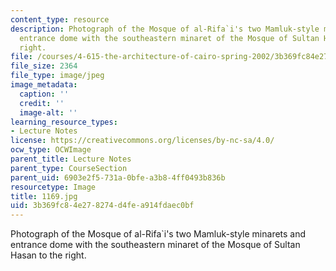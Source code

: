 ```yaml
---
content_type: resource
description: Photograph of the Mosque of al-Rifa`i's two Mamluk-style minarets and
  entrance dome with the southeastern minaret of the Mosque of Sultan Hasan to the
  right.
file: /courses/4-615-the-architecture-of-cairo-spring-2002/3b369fc84e278274d4fea914fdaec0bf_1169.jpg
file_size: 2364
file_type: image/jpeg
image_metadata:
  caption: ''
  credit: ''
  image-alt: ''
learning_resource_types:
- Lecture Notes
license: https://creativecommons.org/licenses/by-nc-sa/4.0/
ocw_type: OCWImage
parent_title: Lecture Notes
parent_type: CourseSection
parent_uid: 6903e2f5-731a-0bfe-a3b8-4ff0493b836b
resourcetype: Image
title: 1169.jpg
uid: 3b369fc8-4e27-8274-d4fe-a914fdaec0bf
---
```

Photograph of the Mosque of al-Rifa`i's two Mamluk-style minarets and entrance dome with the southeastern minaret of the Mosque of Sultan Hasan to the right.